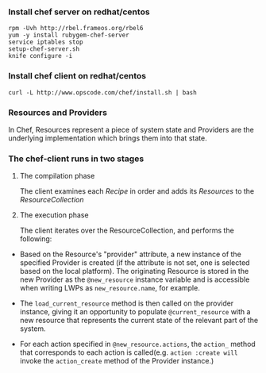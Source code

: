 ### Install chef server on redhat/centos

    rpm -Uvh http://rbel.frameos.org/rbel6
    yum -y install rubygem-chef-server
    service iptables stop
    setup-chef-server.sh
    knife configure -i

### Install chef client on redhat/centos

    curl -L http://www.opscode.com/chef/install.sh | bash

### Resources and Providers

In Chef, Resources represent a piece of system state and Providers are the underlying implementation which brings them into that state.

### The chef-client runs in two stages

1. The compilation phase

   The client examines each *Recipe* in order and adds its *Resources* to the *ResourceCollection*

2. The execution phase

   The client iterates over the ResourceCollection, and performs the following:

- Based on the Resource's "provider" attribute, a new instance of the specified Provider is created (if the attribute is not set, one is selected based on the local platform).
  The originating Resource is stored in the new Provider as the `@new_resource` instance variable and is accessible when writing LWPs as `new_resource.name`, for example.

- The `load_current_resource` method is then called on the provider instance, giving it an opportunity to populate `@current_resource` with a new resource that represents the current state of the relevant part of the system.

- For each action specified in `@new_resource.actions`, the `action_` method that corresponds to each action is called(e.g. `action :create will` invoke the `action_create` method of the Provider instance.)

